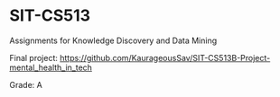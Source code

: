 # SIT-CS513


Assignments for Knowledge Discovery and Data Mining


Final project: https://github.com/KaurageousSav/SIT-CS513B-Project-mental_health_in_tech


Grade: A
